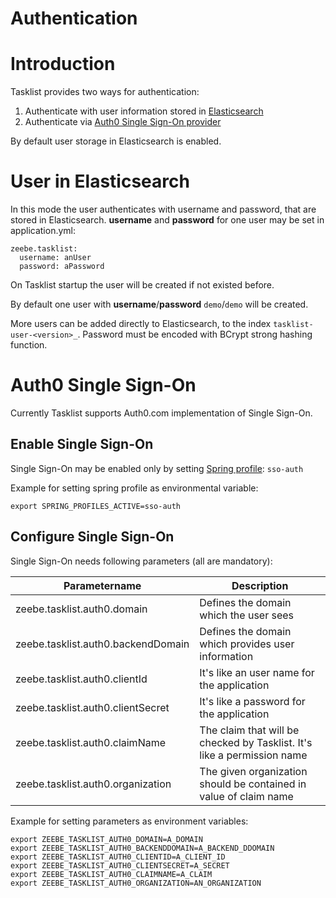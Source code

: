 # Authentication

# Introduction

Tasklist provides two ways for authentication:

1. Authenticate with user information stored in [Elasticsearch](#user-in-elasticsearch)
2. Authenticate via [Auth0 Single Sign-On provider](#auth0-single-sign-on)

By default user storage in Elasticsearch is enabled.

# User in Elasticsearch

In this mode the user authenticates with username and password, that are stored in Elasticsearch.
**username** and **password** for one user may be set in application.yml:

```
zeebe.tasklist:
  username: anUser
  password: aPassword
```

On Tasklist startup the user will be created if not existed before.

By default one user with **username**/**password** `demo`/`demo` will be created.

More users can be added directly to Elasticsearch, to the index `tasklist-user-<version>_`. Password must be encoded with BCrypt strong hashing function.

# Auth0 Single Sign-On

Currently Tasklist supports Auth0.com implementation of Single Sign-On.

## Enable Single Sign-On

Single Sign-On may be enabled only by setting [Spring profile](https://docs.spring.io/spring-boot/docs/current/reference/html/spring-boot-features.html#boot-features-profiles): `sso-auth`

Example for setting spring profile as environmental variable:
```
export SPRING_PROFILES_ACTIVE=sso-auth
```

## Configure Single Sign-On

Single Sign-On needs following parameters (all are mandatory):

Parametername |Description
--------------|-------------
zeebe.tasklist.auth0.domain | Defines the domain which the user sees
zeebe.tasklist.auth0.backendDomain | Defines the domain which provides user information
zeebe.tasklist.auth0.clientId | It's like an user name for the application
zeebe.tasklist.auth0.clientSecret | It's like a password for the application
zeebe.tasklist.auth0.claimName | The claim that will be checked by Tasklist. It's like a permission name
zeebe.tasklist.auth0.organization | The given organization should be contained in value of claim name

Example for setting parameters as environment variables:

```
export ZEEBE_TASKLIST_AUTH0_DOMAIN=A_DOMAIN
export ZEEBE_TASKLIST_AUTH0_BACKENDDOMAIN=A_BACKEND_DDOMAIN
export ZEEBE_TASKLIST_AUTH0_CLIENTID=A_CLIENT_ID
export ZEEBE_TASKLIST_AUTH0_CLIENTSECRET=A_SECRET
export ZEEBE_TASKLIST_AUTH0_CLAIMNAME=A_CLAIM
export ZEEBE_TASKLIST_AUTH0_ORGANIZATION=AN_ORGANIZATION
```
